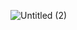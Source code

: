 ![Untitled (2)](https://github.com/burakkurtuk/burakkurtuk/assets/107056455/988dbc4b-bd46-4896-867a-621ce9cd3cff)
